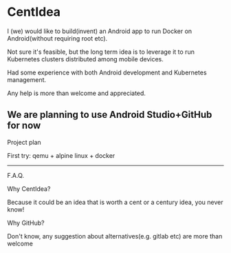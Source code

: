 # CentIdea

I (we) would like to build(invent) an Android app to run Docker on Android(without requiring root etc).

Not sure it's feasible, but the long term idea is to leverage it to run Kubernetes clusters distributed among mobile devices.

Had some experience with both Android development and Kubernetes management.

Any help is more than welcome and appreciated.

We are planning to use Android Studio+GitHub for now
---
Project plan

First try: qemu + alpine linux + docker


---

F.A.Q.

Why CentIdea?

Because it could be an idea that is worth a cent or a century idea, you never know!

Why GitHub?

Don't know, any suggestion about alternatives(e.g. gitlab etc) are more than welcome
